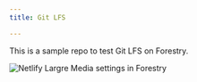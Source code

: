 ```yaml
---
title: Git LFS

---
```

This is a sample repo to test Git LFS on Forestry.

![Netlify Largre Media settings in Forestry](/img/nlm-settings-2.png)

